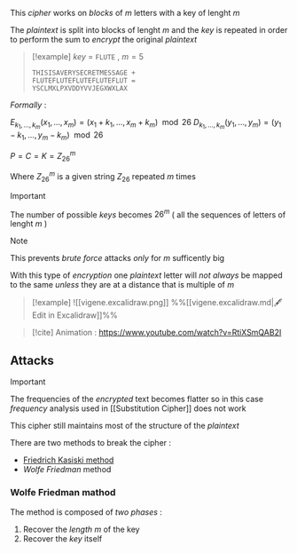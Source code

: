This *cipher* works on *blocks* of $m$ letters with a key of lenght $m$ 

The *plaintext* is split into blocks of lenght $m$ and the *key* is repeated in order to perform the sum to *encrypt* the original *plaintext*

>[!example] 
>*key* = `FLUTE` , $m=5$
>```
>THISISAVERYSECRETMESSAGE +
>FLUTEFLUTEFLUTEFLUTEFLUT =
>YSCLMXLPXVDDYVVJEGXWXLAX
>```

*Formally* :

$E_{k_1, \dots, k_m}(x_1,\dots, x_m) = (x_1 + k_1, \dots, x_m + k_m) \mod{26}$
$D_{k_1, \dots, k_m}(y_1,\dots, y_m) = (y_1 - k_1, \dots, y_m - k_m) \mod{26}$

$P=C=K=Z^m_{26}$ 

Where $Z_{26}^m$ is a given string $Z_{26}$ repeated $m$ times  

>[!important] 
>The number of possible *keys* becomes $26^m$ ( all the sequences of letters of lenght $m$ ) 
>>[!note] 
>>This prevents *brute force* attacks *only* for $m$ sufficently big
>>

With this type of *encryption* one *plaintext* letter will *not always* be mapped to the same *unless* they are at a distance that is multiple of $m$ 

>[!example] 
>![[vigene.excalidraw.png]]
>%%[[vigene.excalidraw.md|🖋 Edit in Excalidraw]]%%

>[!cite] 
>Animation : https://www.youtube.com/watch?v=RtiXSmQAB2I
## Attacks

>[!important] 
>The frequencies of the *encrypted* text becomes flatter so in this case *frequency* analysis used in [[Substitution Cipher]] does not work 

This cipher still maintains most of the structure of the *plaintext*  

There are two methods to break the cipher : 
+ [Friedrich Kasiski method](https://en.wikipedia.org/wiki/Kasiski_examination)
+ *Wolfe Friedman* method 
### Wolfe Friedman mathod

The method is composed of *two phases* : 
1. Recover the *length* $m$ of the key
2. Recover the *key* itself

